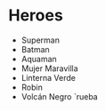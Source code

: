 # Heroes

* Superman
* Batman
* Aquaman
* Mujer Maravilla
* Linterna Verde
* Robin
* Volcán Negro
`rueba

